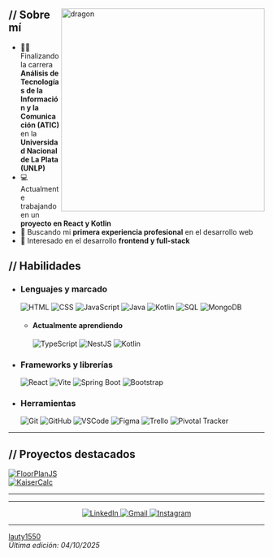 <p align="center">
  <!-- Optional banner goes here -->
</p>

<div>

<img align="right" width="400" alt="dragon" src="https://i.pinimg.com/originals/5f/29/30/5f293030b863a0c6f927959f7c57d3bc.jpg"/>

<h2> // Sobre mí </h2>

- 👨‍🎓 Finalizando la carrera **Análisis de Tecnologías de la Información y la Comunicación (ATIC)** en la **Universidad Nacional de La Plata (UNLP)**  
- 💻 Actualmente trabajando en un **proyecto en React y Kotlin**  
- 🚀 Buscando mi **primera experiencia profesional** en el desarrollo web  
- 🧠 Interesado en el desarrollo **frontend y full-stack**

<h2> // Habilidades </h2>

- <h3> Lenguajes y marcado </h3>  
  <img src="https://img.shields.io/badge/HTML5-E34F26?style=for-the-badge&logo=html5&logoColor=white" alt="HTML" />  
  <img src="https://img.shields.io/badge/CSS3-1572B6?style=for-the-badge&logo=css3&logoColor=white" alt="CSS" />  
  <img src="https://img.shields.io/badge/JavaScript-111111?style=for-the-badge&logo=javascript&logoColor=F7DF1E" alt="JavaScript" />  
  <img src="https://img.shields.io/badge/Java-ED8B00?style=for-the-badge&logo=openjdk&logoColor=white" alt="Java" />  
  <img src="https://img.shields.io/badge/Kotlin-7F52FF?style=for-the-badge&logo=kotlin&logoColor=white" alt="Kotlin" />  
  <img src="https://img.shields.io/badge/SQL-003B57?style=for-the-badge&logo=postgresql&logoColor=white" alt="SQL" />  
  <img src="https://img.shields.io/badge/MongoDB-4EA94B?style=for-the-badge&logo=mongodb&logoColor=white" alt="MongoDB" />  

  - <h4> Actualmente aprendiendo </h4>  
    <img src="https://img.shields.io/badge/TypeScript-007ACC?style=for-the-badge&logo=typescript&logoColor=white" alt="TypeScript" />  
    <img src="https://img.shields.io/badge/NestJS-E0234E?style=for-the-badge&logo=nestjs&logoColor=white" alt="NestJS" />  
    <img src="https://img.shields.io/badge/Kotlin-7F52FF?style=for-the-badge&logo=kotlin&logoColor=white" alt="Kotlin" />

- <h3> Frameworks y librerías </h3>  
  <img src="https://img.shields.io/badge/React-20232a?style=for-the-badge&logo=react&logoColor=61DAFB" alt="React" />  
  <img src="https://img.shields.io/badge/Vite-646CFF?style=for-the-badge&logo=vite&logoColor=white" alt="Vite" />  
  <img src="https://img.shields.io/badge/Spring%20Boot-6DB33F?style=for-the-badge&logo=springboot&logoColor=white" alt="Spring Boot" />  
  <img src="https://img.shields.io/badge/Bootstrap-563D7C?style=for-the-badge&logo=bootstrap&logoColor=white" alt="Bootstrap" />

- <h3> Herramientas </h3>  
  <img src="https://img.shields.io/badge/Git-F05033?style=for-the-badge&logo=git&logoColor=white" alt="Git" />  
  <img src="https://img.shields.io/badge/GitHub-181717?style=for-the-badge&logo=github&logoColor=white" alt="GitHub" />  
  <img src="https://img.shields.io/badge/Visual%20Studio%20Code-0078D4?style=for-the-badge&logo=visual%20studio%20code&logoColor=white" alt="VSCode" />  
  <img src="https://img.shields.io/badge/Figma-7434a4?style=for-the-badge&logo=figma&logoColor=white" alt="Figma" />  
  <img src="https://img.shields.io/badge/Trello-0079BF?style=for-the-badge&logo=trello&logoColor=white" alt="Trello" />  
  <img src="https://img.shields.io/badge/Pivotal%20Tracker-517A9E?style=for-the-badge&logo=pivotaltracker&logoColor=white" alt="Pivotal Tracker" />

---

<h2> // Proyectos destacados </h2>

[![FloorPlanJS](https://github-readme-stats.vercel.app/api/pin/?username=Lauty1550&repo=FloorPlanJS&theme=transparent)](https://github.com/Lauty1550/FloorPlanJS)  
[![KaiserCalc](https://github-readme-stats.vercel.app/api/pin/?username=Lauty1550&repo=KaiserCalc&theme=transparent)](https://github.com/Lauty1550/KaiserCalc)

---

<!-- <h2> // Contribuciones 🐍 </h2>

<div align="center">
  ![Animación Snake](https://raw.githubusercontent.com/Lauty1550/Lauty1550/main/output/github-contribution-grid-snake.svg)
</div> -->

---

<p align="center">
  <a href="https://www.linkedin.com/in/lautaro-jaime-b034401ba/" target="_blank">
    <img src="https://img.shields.io/badge/LinkedIn-0077b5?style=for-the-badge&logo=linkedin&logoColor=white" alt="LinkedIn" />
  </a>
  <a href="mailto:lautyjaime09@gmail.com">
    <img src="https://img.shields.io/badge/Gmail-d14836?style=for-the-badge&logo=gmail&logoColor=white" alt="Gmail" />
  </a>
  <a href="https://www.instagram.com/lautyy.jaime/" target="_blank">
    <img src="https://img.shields.io/badge/Instagram-E4405F?style=for-the-badge&logo=instagram&logoColor=white" alt="Instagram" />
  </a>
</p>

---

[lauty1550](https://github.com/lauty1550)  
_Última edición: 04/10/2025_

